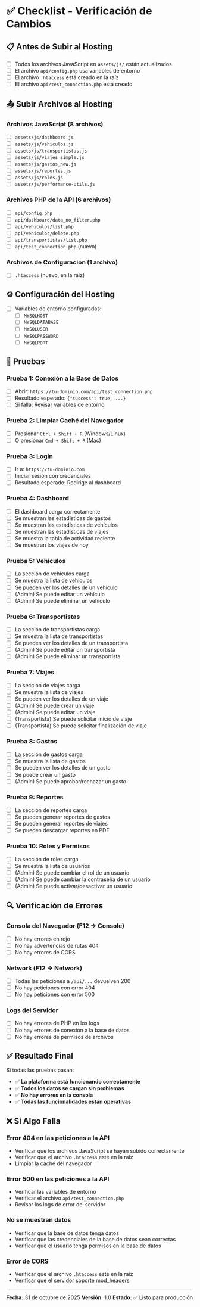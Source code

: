 # ✅ Checklist - Verificación de Cambios

## 📋 Antes de Subir al Hosting

- [ ] Todos los archivos JavaScript en `assets/js/` están actualizados
- [ ] El archivo `api/config.php` usa variables de entorno
- [ ] El archivo `.htaccess` está creado en la raíz
- [ ] El archivo `api/test_connection.php` está creado

## 📤 Subir Archivos al Hosting

### Archivos JavaScript (8 archivos)
- [ ] `assets/js/dashboard.js`
- [ ] `assets/js/vehiculos.js`
- [ ] `assets/js/transportistas.js`
- [ ] `assets/js/viajes_simple.js`
- [ ] `assets/js/gastos_new.js`
- [ ] `assets/js/reportes.js`
- [ ] `assets/js/roles.js`
- [ ] `assets/js/performance-utils.js`

### Archivos PHP de la API (6 archivos)
- [ ] `api/config.php`
- [ ] `api/dashboard/data_no_filter.php`
- [ ] `api/vehiculos/list.php`
- [ ] `api/vehiculos/delete.php`
- [ ] `api/transportistas/list.php`
- [ ] `api/test_connection.php` (nuevo)

### Archivos de Configuración (1 archivo)
- [ ] `.htaccess` (nuevo, en la raíz)

## ⚙️ Configuración del Hosting

- [ ] Variables de entorno configuradas:
  - [ ] `MYSQLHOST`
  - [ ] `MYSQLDATABASE`
  - [ ] `MYSQLUSER`
  - [ ] `MYSQLPASSWORD`
  - [ ] `MYSQLPORT`

## 🧪 Pruebas

### Prueba 1: Conexión a la Base de Datos
- [ ] Abrir: `https://tu-dominio.com/api/test_connection.php`
- [ ] Resultado esperado: `{"success": true, ...}`
- [ ] Si falla: Revisar variables de entorno

### Prueba 2: Limpiar Caché del Navegador
- [ ] Presionar `Ctrl + Shift + R` (Windows/Linux)
- [ ] O presionar `Cmd + Shift + R` (Mac)

### Prueba 3: Login
- [ ] Ir a: `https://tu-dominio.com`
- [ ] Iniciar sesión con credenciales
- [ ] Resultado esperado: Redirige al dashboard

### Prueba 4: Dashboard
- [ ] El dashboard carga correctamente
- [ ] Se muestran las estadísticas de gastos
- [ ] Se muestran las estadísticas de vehículos
- [ ] Se muestran las estadísticas de viajes
- [ ] Se muestra la tabla de actividad reciente
- [ ] Se muestran los viajes de hoy

### Prueba 5: Vehículos
- [ ] La sección de vehículos carga
- [ ] Se muestra la lista de vehículos
- [ ] Se pueden ver los detalles de un vehículo
- [ ] (Admin) Se puede editar un vehículo
- [ ] (Admin) Se puede eliminar un vehículo

### Prueba 6: Transportistas
- [ ] La sección de transportistas carga
- [ ] Se muestra la lista de transportistas
- [ ] Se pueden ver los detalles de un transportista
- [ ] (Admin) Se puede editar un transportista
- [ ] (Admin) Se puede eliminar un transportista

### Prueba 7: Viajes
- [ ] La sección de viajes carga
- [ ] Se muestra la lista de viajes
- [ ] Se pueden ver los detalles de un viaje
- [ ] (Admin) Se puede crear un viaje
- [ ] (Admin) Se puede editar un viaje
- [ ] (Transportista) Se puede solicitar inicio de viaje
- [ ] (Transportista) Se puede solicitar finalización de viaje

### Prueba 8: Gastos
- [ ] La sección de gastos carga
- [ ] Se muestra la lista de gastos
- [ ] Se pueden ver los detalles de un gasto
- [ ] Se puede crear un gasto
- [ ] (Admin) Se puede aprobar/rechazar un gasto

### Prueba 9: Reportes
- [ ] La sección de reportes carga
- [ ] Se pueden generar reportes de gastos
- [ ] Se pueden generar reportes de viajes
- [ ] Se pueden descargar reportes en PDF

### Prueba 10: Roles y Permisos
- [ ] La sección de roles carga
- [ ] Se muestra la lista de usuarios
- [ ] (Admin) Se puede cambiar el rol de un usuario
- [ ] (Admin) Se puede cambiar la contraseña de un usuario
- [ ] (Admin) Se puede activar/desactivar un usuario

## 🔍 Verificación de Errores

### Consola del Navegador (F12 → Console)
- [ ] No hay errores en rojo
- [ ] No hay advertencias de rutas 404
- [ ] No hay errores de CORS

### Network (F12 → Network)
- [ ] Todas las peticiones a `/api/...` devuelven 200
- [ ] No hay peticiones con error 404
- [ ] No hay peticiones con error 500

### Logs del Servidor
- [ ] No hay errores de PHP en los logs
- [ ] No hay errores de conexión a la base de datos
- [ ] No hay errores de permisos de archivos

## ✅ Resultado Final

Si todas las pruebas pasan:
- ✅ **La plataforma está funcionando correctamente**
- ✅ **Todos los datos se cargan sin problemas**
- ✅ **No hay errores en la consola**
- ✅ **Todas las funcionalidades están operativas**

## ❌ Si Algo Falla

### Error 404 en las peticiones a la API
- Verificar que los archivos JavaScript se hayan subido correctamente
- Verificar que el archivo `.htaccess` esté en la raíz
- Limpiar la caché del navegador

### Error 500 en las peticiones a la API
- Verificar las variables de entorno
- Verificar el archivo `api/test_connection.php`
- Revisar los logs de error del servidor

### No se muestran datos
- Verificar que la base de datos tenga datos
- Verificar que las credenciales de la base de datos sean correctas
- Verificar que el usuario tenga permisos en la base de datos

### Error de CORS
- Verificar que el archivo `.htaccess` esté en la raíz
- Verificar que el servidor soporte mod_headers

---

**Fecha:** 31 de octubre de 2025
**Versión:** 1.0
**Estado:** ✅ Listo para producción
